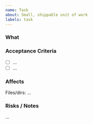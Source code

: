 ```yaml
---
name: Task
about: Small, shippable unit of work
labels: task
---
```


### What
<one sentence>

### Acceptance Criteria
- [ ] …
- [ ] …

### Affects
Files/dirs: …

### Risks / Notes
…
